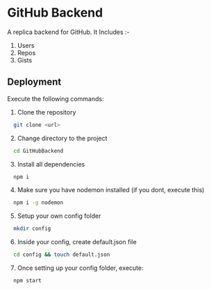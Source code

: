 
# GitHub Backend

A replica backend for GitHub.
It Includes :-

1. Users
2. Repos
3. Gists




## Deployment

Execute the following commands:

1. Clone the repository

```bash
  git clone <url>
```
2. Change directory to the project

```bash
  cd GitHubBackend
```

3. Install all dependencies
```bash
  npm i
```

4. Make sure you have nodemon installed (if you dont, execute this)
```bash
  npm i -g nodemon
```

5. Setup your own config folder
```bash
  mkdir config
```

6. Inside your config, create default.json file
```bash
  cd config && touch default.json 
```

7. Once setting up your config folder, execute:
```bash
  npm start
```




